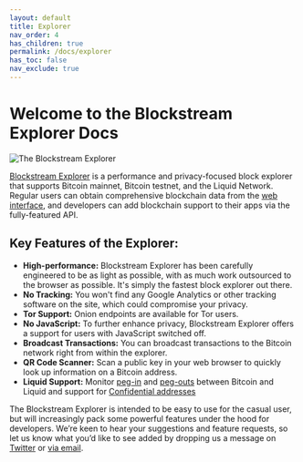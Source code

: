 ```yaml
---
layout: default
title: Explorer
nav_order: 4
has_children: true
permalink: /docs/explorer
has_toc: false
nav_exclude: true
---
```


# Welcome to the Blockstream Explorer Docs

![The Blockstream Explorer](https://blockstream.github.io/docs/assets/block_explorer.png)

[Blockstream Explorer](//blockstream.info) is a performance and privacy-focused block explorer that supports Bitcoin mainnet, Bitcoin testnet, and the Liquid Network. Regular users can obtain comprehensive blockchain data from the [web interface](//blockstream.info), and developers can add blockchain support to their apps via the fully-featured API.

## Key Features of the Explorer:
- **High-performance:** Blockstream Explorer has been carefully engineered to be as light as possible, with as much work outsourced to the browser as possible. It's simply the fastest block explorer out there.
- **No Tracking:** You won't find any Google Analytics or other tracking software on the site, which could compromise your privacy.
- **Tor Support:** Onion endpoints are available for Tor users.
- **No JavaScript:** To further enhance privacy, Blockstream Explorer offers a support for users with JavaScript switched off.
- **Broadcast Transactions:** You can broadcast transactions to the Bitcoin network right from within the explorer.
- **QR Code Scanner:** Scan a public key in your web browser to quickly look up information on a Bitcoin address.
- **Liquid Support:** Monitor [peg-in](https://blockstream.info/liquid/tx/09b5179b2e8b8f0e15e47bf07a35aa50bf8792bfa7ec415a3362b42864dd7a44) and [peg-outs](https://blockstream.info/liquid/tx/ee89b9c9ce9573618d6d82c7c03ce241ee1199f76f5e30c8663d05c5c7c7cd45) between Bitcoin and Liquid and support for [Confidential addresses](https://blockstream.info/liquid/tx/bc615100d80e55b1167d907d3ce2e5480f942b7c220ec1d62c71f175a36feaa1)

The Blockstream Explorer is intended to be easy to use for the casual user, but will increasingly pack some powerful features under the hood for developers. We’re keen to hear your suggestions and feature requests, so let us know what you’d like to see added by dropping us a message on [Twitter](https://twitter.com/Blockstream) or [via email](mailto:inquiries@blockstream.com).
